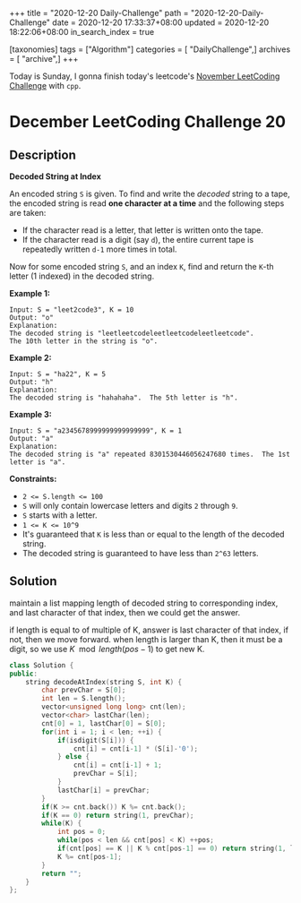 +++
title = "2020-12-20 Daily-Challenge"
path = "2020-12-20-Daily-Challenge"
date = 2020-12-20 17:33:37+08:00
updated = 2020-12-20 18:22:06+08:00
in_search_index = true

[taxonomies]
tags = ["Algorithm"]
categories = [ "DailyChallenge",]
archives = [ "archive",]
+++

Today is Sunday, I gonna finish today's leetcode's [November LeetCoding Challenge](https://leetcode.com/explore/challenge/card/december-leetcoding-challenge/571/week-3-december-15th-december-21st/3572/) with `cpp`.

<!-- more -->

# December LeetCoding Challenge 20

## Description

**Decoded String at Index**

An encoded string `S` is given. To find and write the *decoded* string to a tape, the encoded string is read **one character at a time** and the following steps are taken:

- If the character read is a letter, that letter is written onto the tape.
- If the character read is a digit (say `d`), the entire current tape is repeatedly written `d-1` more times in total.

Now for some encoded string `S`, and an index `K`, find and return the `K`-th letter (1 indexed) in the decoded string.

**Example 1:**

```
Input: S = "leet2code3", K = 10
Output: "o"
Explanation: 
The decoded string is "leetleetcodeleetleetcodeleetleetcode".
The 10th letter in the string is "o".
```

**Example 2:**

```
Input: S = "ha22", K = 5
Output: "h"
Explanation: 
The decoded string is "hahahaha".  The 5th letter is "h".
```

**Example 3:**

```
Input: S = "a2345678999999999999999", K = 1
Output: "a"
Explanation: 
The decoded string is "a" repeated 8301530446056247680 times.  The 1st letter is "a".
```

**Constraints:**

- `2 <= S.length <= 100`
- `S` will only contain lowercase letters and digits `2` through `9`.
- `S` starts with a letter.
- `1 <= K <= 10^9`
- It's guaranteed that `K` is less than or equal to the length of the decoded string.
- The decoded string is guaranteed to have less than `2^63` letters.

## Solution

maintain a list mapping length of decoded string to corresponding index, and last character of that index, then we could get the answer.

if length is equal to of multiple of K, answer is last character of that index, if not, then we move forward. when length is larger than K, then it must be a digit, so we use $K\mod length(pos-1)$ to get new K.

``` cpp
class Solution {
public:
    string decodeAtIndex(string S, int K) {
        char prevChar = S[0];
        int len = S.length();
        vector<unsigned long long> cnt(len);
        vector<char> lastChar(len);
        cnt[0] = 1, lastChar[0] = S[0];
        for(int i = 1; i < len; ++i) {
            if(isdigit(S[i])) {
                cnt[i] = cnt[i-1] * (S[i]-'0');
            } else {
                cnt[i] = cnt[i-1] + 1;
                prevChar = S[i];
            }
            lastChar[i] = prevChar;
        }
        if(K >= cnt.back()) K %= cnt.back();
        if(K == 0) return string(1, prevChar);
        while(K) {
            int pos = 0;
            while(pos < len && cnt[pos] < K) ++pos;
            if(cnt[pos] == K || K % cnt[pos-1] == 0) return string(1, lastChar[pos]);
            K %= cnt[pos-1];
        }
        return "";
    }
};
```
